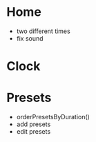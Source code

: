 # Home

-   two different times
-   fix sound

# Clock

# Presets

-   orderPresetsByDuration()
-   add presets
-   edit presets
